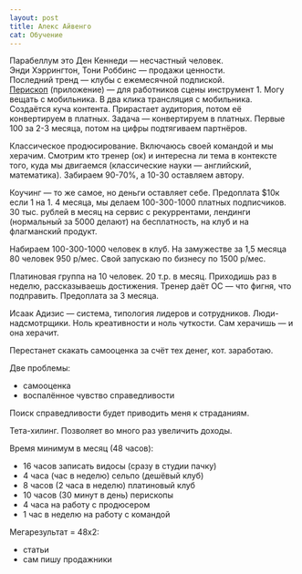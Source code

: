 ```yaml
---
layout: post
title: Алекс Айвенго
cat: Обучение
---
```


Парабеллум это Ден Кеннеди — несчастный человек.  
Энди Хэррингтон, Тони Роббинс — продажи ценности.  
Последний тренд — клубы с ежемесячной подпиской.  
[Перископ](https://www.periscope.tv/) (приложение) — для работников сцены инструмент 1. Могу вещать с мобильника. В два клика трансляция с мобильника.  
Создаётся куча контента. Прирастает аудитория, потом её конвертируем в платных. Задача — конвертируем в платных. Первые 100 за 2-3 месяца, потом на цифры подтягиваем партнёров.

Классическое продюсирование. Включаюсь своей командой и мы херачим. Смотрим кто тренер (ок) и интересна ли тема в контексте того, куда мы двигаемся (классические науки — английский, математика). Забираем 90-70%, а 10-30 оставляем автору.

Коучинг — то же самое, но деньги оставляет себе. Предоплата $10к если 1 на 1. 4 месяца, мы делаем 100-300-1000 платных подписчиков. 30 тыс. рублей в месяц на сервис с рекуррентами, лендинги (нормальный за 5000 делают) на бесплатность, на клуб и на флагманский продукт.

Набираем 100-300-1000 человек в клуб. На замужестве за 1,5 месяца 80 человек 950 р/мес. Свой запускаю по бизнесу по 1500 р/мес.

Платиновая группа на 10 человек. 20 т.р. в месяц. Приходишь раз в неделю, рассказываешь достижения. Тренер даёт ОС — что фигня, что подправить. Предоплата за 3 месяца.

Исаак Адизис — система, типология лидеров и сотрудников. Люди-надсмотрщики. Ноль креативности и ноль чуткости. Сам херачишь — и она херачит.

Перестанет скакать самооценка за счёт тех денег, кот. заработаю.

Две проблемы:

- самооценка
- воспалённое чувство справедливости

Поиск справедливости будет приводить меня к страданиям.

Тета-хилинг. Позволяет во много раз увеличить доходы.

Время минимум в месяц (48 часов):

- 16 часов записать видосы (сразу в студии пачку)
- 4 часа (час в неделю) сельпо (дешёвый клуб)
- 8 часов (2 часа в неделю) платиновый клуб
- 10 часов (30 минут в день) перископы
- 4 часа на работу с продюсером
- 1 час в неделю на работу с командой

Мегарезультат = 48x2:

+ статьи
+ сам пишу продажники
